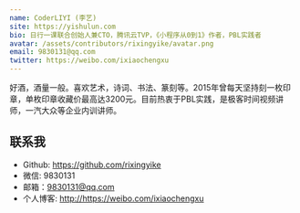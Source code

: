 ```yaml
---
name: CoderLIYI (李艺)
site: https://yishulun.com
bio: 日行一课联合创始人兼CTO，腾讯云TVP，《小程序从0到1》作者，PBL实践者
avatar: /assets/contributors/rixingyike/avatar.png
email: 9830131@qq.com
twitter: https://weibo.com/ixiaochengxu
---
```


好酒，酒量一般。喜欢艺术，诗词、书法、篆刻等。2015年曾每天坚持刻一枚印章，单枚印章收藏价最高达3200元。目前热衷于PBL实践，是极客时间视频讲师，一汽大众等企业内训讲师。

## 联系我

- Github: <https://github.com/rixingyike>
- 微信: 9830131
- 邮箱：9830131@qq.com
- 个人博客: <http://https://weibo.com/ixiaochengxu>
